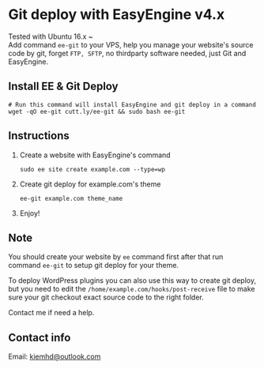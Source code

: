 # Git deploy with EasyEngine v4.x
Tested with Ubuntu 16.x ~\
Add command `ee-git` to your VPS, help you manage your website's source code by git, forget `FTP, SFTP`, no thirdparty software needed, just Git and EasyEngine.

## Install EE & Git Deploy

```
# Run this command will install EasyEngine and git deploy in a command
wget -qO ee-git cutt.ly/ee-git && sudo bash ee-git
```
## Instructions
1.  Create a website with EasyEngine's command 

    `sudo ee site create example.com --type=wp`
2. Create git deploy for example.com's theme

    `ee-git example.com theme_name`
3. Enjoy!

## Note
You should create your website by `ee` command first after that run command `ee-git` to setup git deploy for your theme.

To deploy WordPress plugins you can also use this way to create git deploy, but you need to edit the `/home/example.com/hooks/post-receive` file to make sure your git checkout exact source code to the right folder.

Contact me if need a help.
## Contact info

Email: kiemhd@outlook.com